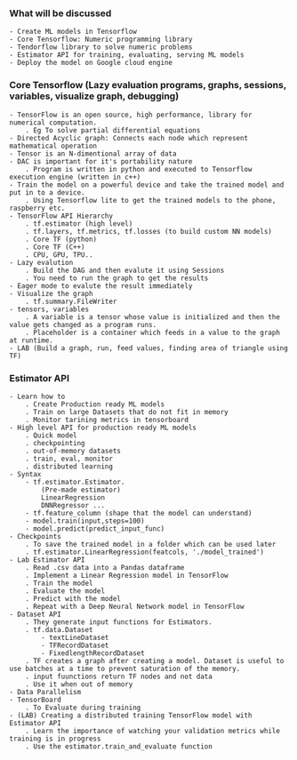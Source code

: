 ### What will be discussed
    - Create ML models in Tensorflow
    - Core Tensorflow: Numeric programming library
    - Tendorflow library to solve numeric problems
    - Estimator API for training, evaluating, serving ML models
    - Deploy the model on Google cloud engine

### Core Tensorflow (Lazy evaluation programs, graphs, sessions, variables, visualize graph, debugging)
    - TensorFlow is an open source, high performance, library for numerical computation.
        . Eg To solve partial differential equations
    - Directed Acyclic graph: Connects each node which represent mathematical operation
    - Tensor is an N-dimentional array of data
    - DAC is important for it's portability nature
        . Program is written in python and executed to Tensorflow execution engine (written in c++)
    - Train the model on a powerful device and take the trained model and put in to a device.
        . Using Tensorflow lite to get the trained models to the phone, raspberry etc.
    - TensorFlow API Hierarchy
        . tf.estimator (high level)
        . tf.layers, tf.metrics, tf.losses (to build custom NN models)
        . Core TF (python)
        . Core TF (C++)
        . CPU, GPU, TPU..
    - Lazy evalution
        . Build the DAG and then evalute it using Sessions
        . You need to run the graph to get the results
    - Eager mode to evalute the result immediately
    - Visualize the graph
        . tf.summary.FileWriter
    - tensors, variables
        . A variable is a tensor whose value is initialized and then the value gets changed as a program runs.
        . Placeholder is a container which feeds in a value to the graph at runtime.
    - LAB (Build a graph, run, feed values, finding area of triangle using TF)

### Estimator API
    - Learn how to
        . Create Production ready ML models
        . Train on large Datasets that do not fit in memory
        . Monitor tarining metrics in tensorboard
    - High level API for production ready ML models
        . Quick model
        . checkpointing
        . out-of-memory datasets
        . train, eval, monitor
        . distributed learning
    - Syntax
        - tf.estimator.Estimator.
            (Pre-made estimator)
            LinearRegression
            DNNRegressor ...
        - tf.feature_column (shape that the model can understand)
        - model.train(input,steps=100)
        - model.predict(predict_input_func)
    - Checkpoints
        . To save the trained model in a folder which can be used later
        . tf.estimator.LinearRegression(featcols, './model_trained')
    - Lab Estimator API
        . Read .csv data into a Pandas dataframe
        . Implement a Linear Regression model in TensorFlow
        . Train the model
        . Evaluate the model
        . Predict with the model
        . Repeat with a Deep Neural Network model in TensorFlow
    - Dataset API
        . They generate input functions for Estimators.
        . tf.data.Dataset 
            - textLineDataset   
            - TFRecordDataset
            - FixedlengthRecordDataset
        . TF creates a graph after creating a model. Dataset is useful to use batches at a time to prevent saturation of the memory.
        . input fuunctions return TF nodes and not data
        . Use it when out of memory
    - Data Parallelism
    - TensorBoard
        . To Evaluate during training   
    - (LAB) Creating a distributed training TensorFlow model with Estimator API
        . Learn the importance of watching your validation metrics while training is in progress
        . Use the estimator.train_and_evaluate function


        
